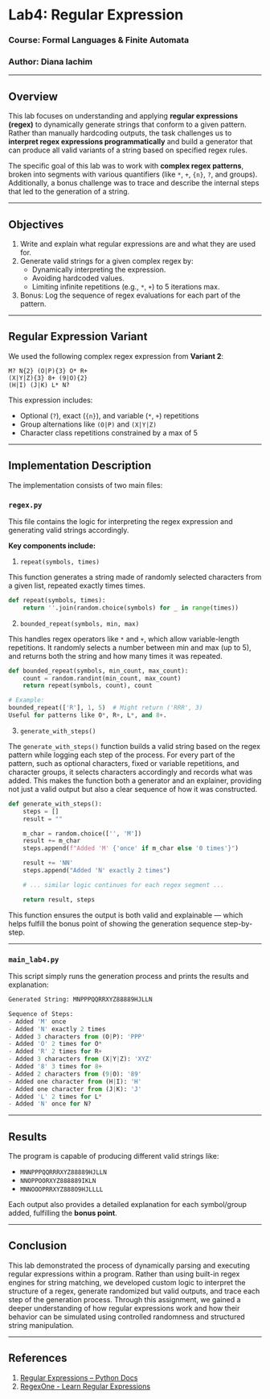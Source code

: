 # Lab4: Regular Expression

### Course: Formal Languages & Finite Automata  
### Author: Diana Iachim  

---

## Overview

This lab focuses on understanding and applying **regular expressions (regex)** to dynamically generate strings that conform to a given pattern. Rather than manually hardcoding outputs, the task challenges us to **interpret regex expressions programmatically** and build a generator that can produce all valid variants of a string based on specified regex rules.

The specific goal of this lab was to work with **complex regex patterns**, broken into segments with various quantifiers (like `*`, `+`, `{n}`, `?`, and groups). Additionally, a bonus challenge was to trace and describe the internal steps that led to the generation of a string.

---

## Objectives

1. Write and explain what regular expressions are and what they are used for.
2. Generate valid strings for a given complex regex by:
   - Dynamically interpreting the expression.
   - Avoiding hardcoded values.
   - Limiting infinite repetitions (e.g., `*`, `+`) to 5 iterations max.
3. Bonus: Log the sequence of regex evaluations for each part of the pattern.

---

## Regular Expression Variant

We used the following complex regex expression from **Variant 2**:

```
M? N{2} (O|P){3} O* R+
(X|Y|Z){3} 8+ (9|O){2}
(H|I) (J|K) L* N?
```

This expression includes:
- Optional (`?`), exact (`{n}`), and variable (`*`, `+`) repetitions
- Group alternations like `(O|P)` and `(X|Y|Z)`
- Character class repetitions constrained by a max of 5

---

## Implementation Description

The implementation consists of two main files:

### `regex.py`
This file contains the logic for interpreting the regex expression and generating valid strings accordingly.

**Key components include:**

1. `repeat(symbols, times)`

This function generates a string made of randomly selected characters from a given list, repeated exactly times times.

```python
def repeat(symbols, times):
    return ''.join(random.choice(symbols) for _ in range(times))
```

2. `bounded_repeat(symbols, min, max)`

This handles regex operators like `*` and `+`, which allow variable-length repetitions. 
It randomly selects a number between min and max (up to 5), and returns both the string and how many times it was repeated.

```python
def bounded_repeat(symbols, min_count, max_count):
    count = random.randint(min_count, max_count)
    return repeat(symbols, count), count

# Example:
bounded_repeat(['R'], 1, 5)  # Might return ('RRR', 3)
Useful for patterns like O*, R+, L*, and 8+.
```
3. `generate_with_steps()`

The `generate_with_steps()` function builds a valid string based on the regex pattern while 
logging each step of the process. For every part of the pattern, such as optional 
characters, fixed or variable repetitions, and character groups, it selects 
characters accordingly and records what was added. This makes the function both a 
generator and an explainer, providing not just a valid output but also a clear 
sequence of how it was constructed.

```python
def generate_with_steps():
    steps = []
    result = ""

    m_char = random.choice(['', 'M'])
    result += m_char
    steps.append(f"Added 'M' {'once' if m_char else '0 times'}")

    result += 'NN'
    steps.append("Added 'N' exactly 2 times")

    # ... similar logic continues for each regex segment ...

    return result, steps
```
This function ensures the output is both valid and explainable — which helps fulfill the bonus point of showing the generation sequence step-by-step.

---

### `main_lab4.py`
This script simply runs the generation process and prints the results and explanation:

```python
Generated String: MNPPPQQRRXYZ88889HJLLN

Sequence of Steps:
- Added 'M' once
- Added 'N' exactly 2 times
- Added 3 characters from (O|P): 'PPP'
- Added 'O' 2 times for O*
- Added 'R' 2 times for R+
- Added 3 characters from (X|Y|Z): 'XYZ'
- Added '8' 3 times for 8+
- Added 2 characters from (9|O): '89'
- Added one character from (H|I): 'H'
- Added one character from (J|K): 'J'
- Added 'L' 2 times for L*
- Added 'N' once for N?
```

---

## Results

The program is capable of producing different valid strings like:
- `MNNPPPQQRRRXYZ88889HJLLN`
- `NNOPPOORXYZ888889IKLN`
- `MNNOOOPRRXYZ888O9HJLLLL`

Each output also provides a detailed explanation for each symbol/group added, fulfilling the **bonus point**.

---

## Conclusion

This lab demonstrated the process of dynamically parsing and executing regular expressions within a program. Rather than using built-in regex engines for string matching, we developed custom logic to interpret the structure of a regex, generate randomized but valid outputs, and trace each step of the generation process. Through this assignment, we gained a deeper understanding of how regular expressions work and how their behavior can be simulated using controlled randomness and structured string manipulation.

---

## References

1. [Regular Expressions – Python Docs](https://docs.python.org/3/library/re.html)  
2. [RegexOne - Learn Regular Expressions](https://regexone.com/)  
